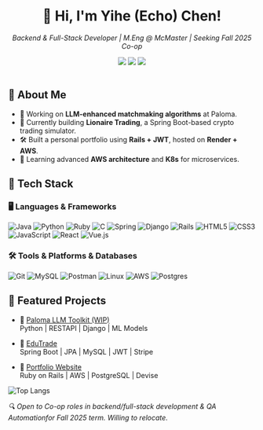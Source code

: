 
<table>
  <tr>
      <h1 align="center">👋 Hi, I'm Yihe (Echo) Chen!</h1>
      <p align="center">
        <i>Backend & Full-Stack Developer | M.Eng @ McMaster | Seeking Fall 2025 Co-op</i>
      </p>  
      <p align="center">
        <a href="mailto:onebox.chen@outlook.com"><img src="https://img.shields.io/badge/email-onebox.chen%40outlook.com-blue?style=flat-square&logo=gmail"></a>
        <a href="https://linkedin.com/in/onebox-chen"><img src="https://img.shields.io/badge/LinkedIn-Connect-blue?style=flat-square&logo=linkedin"></a>
        <a href="https://github.com/Anxile"><img src="https://img.shields.io/github/followers/Anxile?label=GitHub&style=flat-square&logo=github"></a>
      </p>
  </tr>
</table>

## 🚀 About Me

- 🧠 Working on **LLM-enhanced matchmaking algorithms** at Paloma.
- 🔭 Currently building **Lionaire Trading**, a Spring Boot-based crypto trading simulator.
- 🛠️ Built a personal portfolio using **Rails + JWT**, hosted on **Render + AWS**.
- 🌱 Learning advanced **AWS architecture** and **K8s** for microservices.


## 🚀 Tech Stack

### 🖥️ **Languages & Frameworks**
  ![Java](https://img.shields.io/badge/java-%23ED8B00.svg?style=for-the-badge&logo=openjdk&logoColor=white)
  ![Python](https://img.shields.io/badge/python-3670A0?style=for-the-badge&logo=python&logoColor=ffdd54)
  ![Ruby](https://img.shields.io/badge/ruby-%23CC342D.svg?style=for-the-badge&logo=ruby&logoColor=white)
  ![C](https://img.shields.io/badge/c-%2300599C.svg?style=for-the-badge&logo=c&logoColor=white)
  ![Spring](https://img.shields.io/badge/spring-%236DB33F.svg?style=for-the-badge&logo=spring&logoColor=white)
  ![Django](https://img.shields.io/badge/django-%23092E20.svg?style=for-the-badge&logo=django&logoColor=white)
  ![Rails](https://img.shields.io/badge/rails-%23CC0000.svg?style=for-the-badge&logo=ruby-on-rails&logoColor=white)
  ![HTML5](https://img.shields.io/badge/html5-%23E34F26.svg?style=for-the-badge&logo=html5&logoColor=white)
  ![CSS3](https://img.shields.io/badge/css3-%231572B6.svg?style=for-the-badge&logo=css3&logoColor=white)
  ![JavaScript](https://img.shields.io/badge/javascript-%23323330.svg?style=for-the-badge&logo=javascript&logoColor=%23F7DF1E)
  ![React](https://img.shields.io/badge/react-%2320232a.svg?style=for-the-badge&logo=react&logoColor=%2361DAFB)
  ![Vue.js](https://img.shields.io/badge/vuejs-%2335495e.svg?style=for-the-badge&logo=vuedotjs&logoColor=%234FC08D)

### 🛠️ **Tools & Platforms & Databases**
  ![Git](https://img.shields.io/badge/git-%23F05033.svg?style=for-the-badge&logo=git&logoColor=white)
  ![MySQL](https://img.shields.io/badge/mysql-4479A1.svg?style=for-the-badge&logo=mysql&logoColor=white)
  ![Postman](https://img.shields.io/badge/Postman-FF6C37?style=for-the-badge&logo=postman&logoColor=white)
  ![Linux](https://img.shields.io/badge/Linux-FCC624?style=for-the-badge&logo=linux&logoColor=black)
  ![AWS](https://img.shields.io/badge/AWS-%23FF9900.svg?style=for-the-badge&logo=amazon-aws&logoColor=white)
  ![Postgres](https://img.shields.io/badge/postgres-%23316192.svg?style=for-the-badge&logo=postgresql&logoColor=white)

## 🧩 Featured Projects

- 🔗 [Paloma LLM Toolkit (WIP)](https://github.com/Anxile/Paloma_LLM.git)  
  Python | RESTAPI | Django | ML Models
  
- 🔗 [EduTrade](https://github.com/Anxile/lionaire-trading.git)  
  Spring Boot | JPA | MySQL | JWT | Stripe

- 🔗 [Portfolio Website](https://github.com/Anxile/myPortfolio.git)  
  Ruby on Rails | AWS | PostgreSQL | Devise

![Top Langs](https://github-readme-stats.vercel.app/api/top-langs/?username=Anxile&exclude_repo=Paloma_LLM,paloma-models&layout=compact&theme=default)

<i>🔍 Open to Co-op roles in backend/full-stack development & QA Automationfor Fall 2025 term. Willing to relocate.</i>
